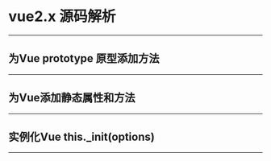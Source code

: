 # vue2.x 源码解析
---
## 为Vue prototype 原型添加方法
---
## 为Vue添加静态属性和方法
---
## 实例化Vue this._init(options)
---
